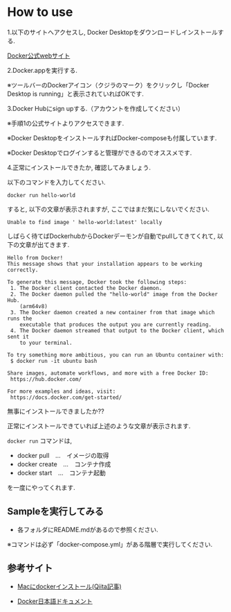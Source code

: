 # How to use

1.以下のサイトへアクセスし, Docker Desktopをダウンロードしインストールする.

[Docker公式webサイト](https://www.docker.com/get-started)

2.Docker.appを実行する.

※ツールバーのDockerアイコン（クジラのマーク）をクリックし「Docker Desktop is running」と表示されていればOKです.

3.Docker Hubにsign upする.（アカウントを作成してください）

※手順1の公式サイトよりアクセスできます.

※Docker DesktopをインストールすればDocker-composeも付属しています.

※Docker Desktopでログインすると管理ができるのでオススメです.

4.正常にインストールできたか, 確認してみましょう.

以下のコマンドを入力してください.

```
docker run hello-world
```

すると, 以下の文章が表示されますが, ここではまだ気にしないでください.

```
Unable to find image ' hello-world:latest' locally
```

しばらく待てばDockerhubからDockerデーモンが自動でpullしてきてくれて, 以下の文章が出てきます.

```
Hello from Docker!
This message shows that your installation appears to be working correctly.

To generate this message, Docker took the following steps:
 1. The Docker client contacted the Docker daemon.
 2. The Docker daemon pulled the "hello-world" image from the Docker Hub.
    (arm64v8)
 3. The Docker daemon created a new container from that image which runs the
    executable that produces the output you are currently reading.
 4. The Docker daemon streamed that output to the Docker client, which sent it
    to your terminal.

To try something more ambitious, you can run an Ubuntu container with:
 $ docker run -it ubuntu bash

Share images, automate workflows, and more with a free Docker ID:
 https://hub.docker.com/

For more examples and ideas, visit:
 https://docs.docker.com/get-started/

 ```


無事にインストールできましたか??

正常にインストールできていれば上述のような文章が表示されます.

```docker run``` コマンドは,
- docker pull　…　イメージの取得
- docker create　…　コンテナ作成
- docker start　…　コンテナ起動

を一度にやってくれます.


## Sampleを実行してみる

- 各フォルダにREADME.mdがあるので参照ください.

※コマンドは必ず「docker-compose.yml」がある階層で実行してください.


## 参考サイト

- [Macにdockerインストール(Qiita記事)](https://qiita.com/ama_keshi/items/b4c47a4aca5d48f2661c)

- [Docker日本語ドキュメント](https://docs.docker.jp/index.html)


